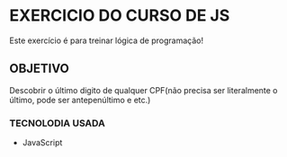 # EXERCICIO DO CURSO DE JS
Este exercício é para treinar lógica de programação!

## OBJETIVO
Descobrir o último digito de qualquer CPF(não precisa ser literalmente o último, pode ser antepenúltimo e etc.)

### TECNOLODIA USADA
* JavaScript